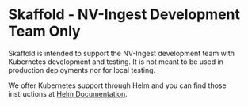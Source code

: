# Skaffold - NV-Ingest Development Team Only


Skaffold is intended to support the NV-Ingest development team with Kubernetes development and testing. It is not meant to be used in production deployments nor for local testing.

We offer Kubernetes support through Helm and you can find those instructions at [Helm Documentation](../helm/README.md).
